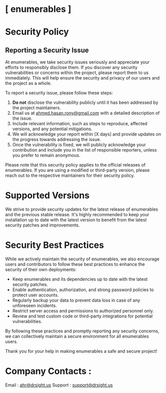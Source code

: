 # [ enumerables ]

# Security Policy

## Reporting a Security Issue

At enumerables, we take security issues seriously and appreciate your efforts to responsibly disclose them. If you discover any security vulnerabilities or concerns within the project, please report them to us immediately. This will help ensure the security and privacy of our users and the project as a whole.

To report a security issue, please follow these steps:

1. **Do not** disclose the vulnerability publicly until it has been addressed by the project maintainers.
2. Email us at [ahmed.hasan.rony@gmail.com](mailto:ahmed.hasan.rony@gmail.com) with a detailed description of the issue.
3. Include relevant information, such as steps to reproduce, affected versions, and any potential mitigations.
4. We will acknowledge your report within [X days] and provide updates on the progress towards addressing the issue.
5. Once the vulnerability is fixed, we will publicly acknowledge your contribution and include you in the list of responsible reporters, unless you prefer to remain anonymous.

Please note that this security policy applies to the official releases of enumerables. If you are using a modified or third-party version, please reach out to the respective maintainers for their security policy.

# Supported Versions

We strive to provide security updates for the latest release of enumerables and the previous stable release. It's highly recommended to keep your installation up to date with the latest version to benefit from the latest security patches and improvements.

# Security Best Practices

While we actively maintain the security of enumerables, we also encourage users and contributors to follow these best practices to enhance the security of their own deployments:

- Keep enumerables and its dependencies up to date with the latest security patches.
- Enable authentication, authorization, and strong password policies to protect user accounts.
- Regularly backup your data to prevent data loss in case of any unforeseen incidents.
- Restrict server access and permissions to authorized personnel only.
- Review and test custom code or third-party integrations for potential vulnerabilities.

By following these practices and promptly reporting any security concerns, we can collectively maintain a secure environment for all enumerables users.

Thank you for your help in making enumerables a safe and secure project!

# Company Contacts : 
Email : [ahr@drsight.us](mailto:ahr@drsight.us)
Support : [support@drsight.us](mailto:support@drsight.us)


